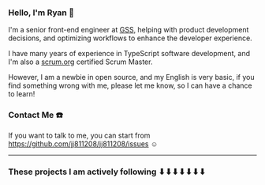 ### Hello, I'm Ryan 👋

I'm a senior front-end engineer at [GSS](https://www.gss.com.tw/en/about/company/), helping with product development decisions, and optimizing workflows to enhance the developer experience.

I have many years of experience in TypeScript software development, and I'm also a [scrum.org](https://www.scrum.org/) certified Scrum Master.

However, I am a newbie in open source, and my English is very basic, if you find something wrong with me, please let me know, so I can have a chance to learn!

### Contact Me ☎️

If you want to talk to me, you can start from https://github.com/jj811208/jj811208/issues ☺

---

### These projects I am actively following ⬇⬇⬇⬇⬇⬇⬇
